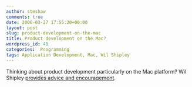 ```yaml
---
author: steshaw
comments: true
date: 2006-03-27 17:55:20+00:00
layout: post
slug: product-development-on-the-mac
title: Product development on the Mac?
wordpress_id: 41
categories:  Programming
tags: Application Development, Mac, Wil Shipley
---
```


Thinking about product development particularly on the Mac platform? Wil Shipley [provides advice and encouragement](http://wilshipley.com/blog/2005/06/student-talk-from-wwdc-2005.html).
